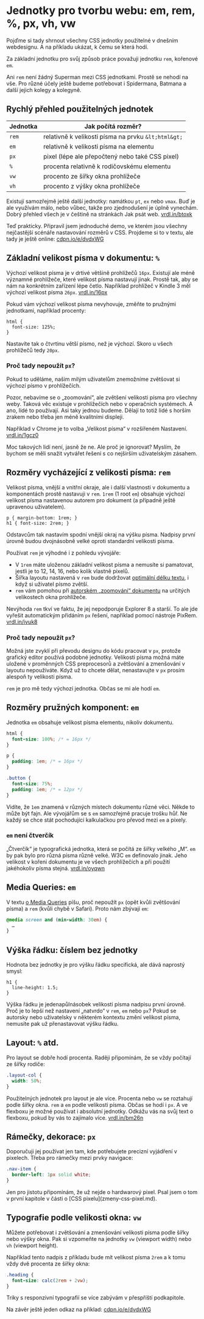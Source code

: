 # Jednotky pro tvorbu webu: em, rem, %, px, vh, vw

Pojďme si tady shrnout všechny CSS jednotky použitelné v dnešním webdesignu. A na příkladu ukázat, k čemu se která hodí. 

Za základní jednotku pro svůj způsob práce považuji jednotku `rem`, kořenové `em`. 

Ani `rem` není žádný Superman mezi CSS jednotkami. Prostě se nehodí na vše. Pro různé účely ještě budeme potřebovat i Spidermana, Batmana a další jejich kolegy a kolegyně. 



## Rychlý přehled použitelných jednotek

| Jednotka | Jak počítá rozměr? |
| -------- | ----------------- | 
| `rem` | relativně k velikosti písma na prvku `&lt;html&gt;` |
| `em`  | relativně k velikosti písma na elementu |
| `px`  | pixel (lépe ale přepočtený nebo také CSS pixel) |
| `%`   | procenta relativně k rodičovskému elementu |
| `vw`  | procento ze šířky okna prohlížeče |
| `vh`  | procento z výšky okna prohlížeče |

Existují samozřejmě ještě další jednotky: namátkou `pt`, `ex` nebo `vmax`. Buď je ale využívám málo, nebo vůbec, takže pro zjednodušení je úplně vynechám.  Dobrý přehled všech je v češtině na stránkách Jak psát web. [vrdl.in/btoxk](https://www.jakpsatweb.cz/css/css-jednotky.html)


Teď prakticky. Připravil jsem jednoduché demo, ve kterém jsou všechny nejčastější scénáře nastavování rozměrů v CSS. Projdeme si to v textu, ale tady je ještě online: [cdpn.io/e/dvdxWG](http://codepen.io/machal/pen/dvdxWG)


## Základní velikost písma v dokumentu: `%`

Výchozí velikost písma je v drtivé většině prohlížečů `16px`. Existují ale méně významné prohlížeče, které velikost písma nastavují jinak. Prostě tak, aby se nám na konkrétním zařízení lépe četlo. Například prohlížeč v Kindle 3 měl výchozí velikost písma `26px`. [vrdl.in/16px](https://nicolas-hoizey.com/2016/03/people-don-t-change-the-default-16px-font-size-in-their-browser.html)

Pokud vám výchozí velikost písma nevyhovuje, změňte to  pružnými jednotkami, například procenty:

```
html {
  font-size: 125%; 
}
```

Nastavíte tak o čtvrtinu větší písmo, než je výchozí. Skoro u všech prohlížečů tedy `20px`.

### Proč tady nepoužít `px`?

Pokud to uděláme, našim milým uživatelům znemožníme zvětšovat si výchozí písmo v prohlížečích.

Pozor, nebavíme se o „zoomování“, ale zvětšení velikosti písma pro všechny weby. Taková věc existuje v prohlížečích nebo v operačních systémech. A ano, lidé to používají. Asi taky jednou budeme. Dělají to totiž lidé s horším zrakem nebo třeba jen méně kvalitními displeji.

Například v Chrome je to volba „Velikost písma“ v rozšířeném Nastavení. [vrdl.in/1gcz0](http://www.computerhope.com/issues/ch000779.htm)

Moc takových lidí není, jasně že ne. Ale proč je ignorovat? Myslím, že bychom se měli snažit vytvářet řešení s co nejširším uživatelským zásahem. 


## Rozměry vycházející z velikosti písma: `rem`


Velikost písma, vnější a vnitřní okraje, ale i další vlastnosti v dokumentu a komponentách prostě nastavuji v `rem`. `1rem` (1 root `em`) obsahuje výchozí velikost písma nastavenou autorem pro dokument (a případně ještě upravenou uživatelem).

```
p { margin-bottom: 1rem; }
h1 { font-size: 2rem; }
```

Odstavcům tak nastavím spodní vnější okraj na výšku písma. Nadpisy první úrovně budou dvojnásobně velké oproti standardní velikosti písma. 

Používat `rem` je výhodné i z pohledu vývojáře: 

- V `1rem` máte uloženou základní velikost písma a nemusíte si pamatovat, jestli je to  12, 14, 16, nebo kolik vlastně pixelů. 
- Šířka layoutu nastavená v `rem` bude dodržovat [optimální délku textu](typografie.md), i když si uživatel písmo zvětší.
- `rem` vám pomohou při [autorském „zoomování“ dokumentu](rem-em-zoom.md) na určitých velikostech okna prohlížeče.

Nevýhoda `rem` tkví ve faktu, že jej nepodporuje Explorer 8 a starší. To ale jde vyřešit automatickým přidáním `px` řešení, například pomocí nástroje PixRem. [vrdl.in/ivuk8](https://www.npmjs.com/package/pixrem)


### Proč tady nepoužít `px`?

Možná jste zvyklí při převodu designu do kódu pracovat v `px`, protože grafický editor používá podobné jednotky. Velikosti písma možná máte uložené v proměnných CSS preprocesorů a zvětšování a zmenšování v layoutu nepoužíváte. Když už to chcete dělat, nenastavujte v `px` prosím alespoň ty velikosti písma.

`rem` je pro mě tedy výchozí jednotka. Občas se mi ale hodí `em`.


## Rozměry pružných komponent: `em`

Jednotka `em` obsahuje velikost písma elementu, nikoliv dokumentu.

```css
html {
  font-size: 100%; /* = 16px */
}

p {
  padding: 1em; /* = 16px */
}

.button {
  font-size: 75%;
  padding: 1em; /* = 12px */
}
```

Vidíte, že `1em` znamená v různých místech dokumentu různé věci. Někde to může být fajn. Ale vývojářům se s `em` samozřejmě pracuje trošku hůř. Ne každý se chce stát pochodující kalkulačkou pro převod mezi `em` a pixely.

### `em` není čtverčík

„Čtverčík“ je typografická jednotka, která se počítá ze šířky velkého „M“. `em` by pak bylo pro různá písma různě velké.  W3C `em` definovalo jinak. Jeho velikost v kořeni dokumentu je ve všech prohlížečích a při použití jakéhokoliv písma stejná. [vrdl.in/oyqwn](https://diskuse.jakpsatweb.cz/?action=vthread&forum=19&topic=138070)


## Media Queries: `em`

V textu [o Media Queries](media-queries-tipy.md) píšu, proč nepoužít `px` (opět kvůli zvětšování písma) a `rem` (kvůli chybě v Safari). Proto nám zbývají `em`:

```css
@media screen and (min-width: 30em) {
  …
}
```


## Výška řádku: číslem bez jednotky

Hodnota bez jednotky je pro výšku řádku specifická, ale dává naprostý smysl:

```
h1 {
  line-height: 1.5;
}
```

Výška řádku je jedenapůlnásobek velikosti písma nadpisu první úrovně. Proč je to lepší než nastavení „natvrdo“ v `rem`, `em` nebo `px`? Pokud se autorsky nebo uživatelsky v některém kontextu změní velikost písma, nemusíte pak už přenastavovat výšku řádku.


## Layout: `%` atd.

Pro layout se dobře hodí procenta. Raději připomínám, že se vždy počítají ze šířky rodiče:

```css
.layout-col {
  width: 50%;
}
```

Použitelných jednotek pro layout je ale více. Procenta nebo `vw` se roztahují podle šířky okna. `rem` a `em` podle velikosti písma. Občas se hodí i `px`. A ve flexboxu je možné používat i absolutní jednotky. Odkážu vás na svůj text o flexboxu, pokud by vás to zajímalo více. [vrdl.in/bm26n](http://www.vzhurudolu.cz/prirucka/css3-flexbox-polozky#flex) 

## Rámečky, dekorace: `px`

Doporučuji jej používat jen tam, kde potřebujete precizní vyjádření v pixelech. Třeba pro rámečky mezi prvky navigace:

```css
.nav-item { 
  border-left: 1px solid white; 
}
```

<div class="ebook-only" markdown="1">
Jen pro jistotu připomínám, že už nejde o hardwarový pixel. Psal jsem o tom v první kapitole v části o [CSS pixelu](zmeny-css-pixel.md).
</div>


## Typografie podle velikosti okna: `vw`

Můžete potřebovat i zvětšování a zmenšování velikosti písma podle šířky nebo výšky okna. Pak si vzpomeňte na jednotky `vw` (viewport width) nebo `vh` (viewport height).

Například tento nadpis z příkladu bude mít velikost písma `2rem` a k tomu vždy dvě procenta ze šířky okna:

```css
.heading {
  font-size: calc(2rem + 2vw);
}
```

Triky s responzivní typografií se více zabývám v přespříští podkapitole. 

Na závěr ještě jeden odkaz na příklad: [cdpn.io/e/dvdxWG](http://codepen.io/machal/pen/dvdxWG)

